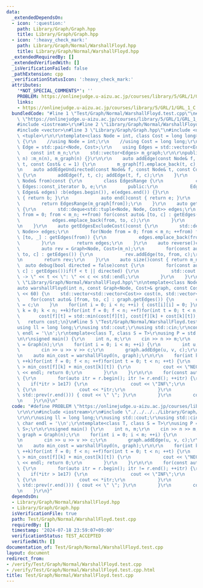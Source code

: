 ```yaml
---
data:
  _extendedDependsOn:
  - icon: ':question:'
    path: Library/Graph/Graph.hpp
    title: Library/Graph/Graph.hpp
  - icon: ':heavy_check_mark:'
    path: Library/Graph/Normal/WarshallFloyd.hpp
    title: Library/Graph/Normal/WarshallFloyd.hpp
  _extendedRequiredBy: []
  _extendedVerifiedWith: []
  _isVerificationFailed: false
  _pathExtension: cpp
  _verificationStatusIcon: ':heavy_check_mark:'
  attributes:
    '*NOT_SPECIAL_COMMENTS*': ''
    PROBLEM: https://onlinejudge.u-aizu.ac.jp/courses/library/5/GRL/1/GRL_1_C
    links:
    - https://onlinejudge.u-aizu.ac.jp/courses/library/5/GRL/1/GRL_1_C
  bundledCode: "#line 1 \"Test/Graph/Normal/WarshallFloyd.test.cpp\"\n#define PROBLEM\
    \ \"https://onlinejudge.u-aizu.ac.jp/courses/library/5/GRL/1/GRL_1_C\"\r\n\r\n\
    #include <iostream>\r\n#line 2 \"Library/Graph/Normal/WarshallFloyd.hpp\"\n\n\
    #include <vector>\n#line 3 \"Library/Graph/Graph.hpp\"\n#include <deque>\r\n#include\
    \ <tuple>\r\n\r\ntemplate<class Node = int, class Cost = long long>\r\nclass Graph\
    \ {\r\n    //using Node = int;\r\n    //using Cost = long long;\r\n\r\n    using\
    \ Edge = std::pair<Node, Cost>;\r\n    using Edges = std::vector<Edge>;\r\n\r\n\
    \    const int m_n;\r\n    std::vector<Edges> m_graph;\r\n\r\npublic:\r\n    Graph(int\
    \ n) :m_n(n), m_graph(n) {}\r\n\r\n    auto addEdge(const Node& f, const Node&\
    \ t, const Cost& c = 1) {\r\n        m_graph[f].emplace_back(t, c);\r\n    }\r\
    \n    auto addEdgeUndirected(const Node& f, const Node& t, const Cost& c = 1)\
    \ {\r\n        addEdge(f, t, c); addEdge(t, f, c);\r\n    }\r\n    auto getEdges(const\
    \ Node& from)const {\r\n        class EdgesRange {\r\n            const typename\
    \ Edges::const_iterator b, e;\r\n        public:\r\n            EdgesRange(const\
    \ Edges& edges) :b(edges.begin()), e(edges.end()) {}\r\n            auto begin()const\
    \ { return b; }\r\n            auto end()const { return e; }\r\n        };\r\n\
    \        return EdgesRange(m_graph[from]);\r\n    }\r\n    auto getEdges()const\
    \ {\r\n        std::deque<std::tuple<Node, Node, Cost>> edges;\r\n        for(Node\
    \ from = 0; from < m_n; ++from) for(const auto& [to, c] : getEdges(from)) {\r\n\
    \            edges.emplace_back(from, to, c);\r\n        }\r\n        return edges;\r\
    \n    }\r\n    auto getEdgesExcludeCost()const {\r\n        std::deque<std::pair<Node,\
    \ Node>> edges;\r\n        for(Node from = 0; from < m_n; ++from) for(const auto&\
    \ [to, _] : getEdges(from)) {\r\n            edges.emplace_back(from, to);\r\n\
    \        }\r\n        return edges;\r\n    }\r\n    auto reverse()const {\r\n\
    \        auto rev = Graph<Node, Cost>(m_n);\r\n        for(const auto& [from,\
    \ to, c] : getEdges()) {\r\n            rev.addEdge(to, from, c);\r\n        }\r\
    \n        return rev;\r\n    }\r\n    auto size()const { return m_n; };\r\n  \
    \  auto debug(bool directed = false)const {\r\n        for(const auto& [f, t,\
    \ c] : getEdges())if(f < t || directed) {\r\n            std::cout << f << \"\
    \ -> \" << t << \": \" << c << std::endl;\r\n        }\r\n    }\r\n};\n#line 5\
    \ \"Library/Graph/Normal/WarshallFloyd.hpp\"\n\ntemplate<class Node, class Cost>\n\
    auto warshallFloyd(int n, const Graph<Node, Cost>& graph, const Cost& lim = 1LL\
    \ << 60) {\n    std::vector<std::vector<Cost>> cost(n, std::vector<Cost>(n, lim));\n\
    \    for(const auto& [from, to, c] : graph.getEdges()) {\n        cost[from][to]\
    \ = c;\n    }\n    for(int i = 0; i < n; ++i) { cost[i][i] = 0; }\n    for(int\
    \ k = 0; k < n; ++k)for(int f = 0; f < n; ++f)for(int t = 0; t < n; ++t) {\n \
    \       cost[f][t] = std::min(cost[f][t], cost[f][k] + cost[k][t]);\n    }\n \
    \   return cost;\n}\n#line 5 \"Test/Graph/Normal/WarshallFloyd.test.cpp\"\n\r\n\
    using ll = long long;\r\nusing std::cout;\r\nusing std::cin;\r\nconstexpr char\
    \ endl = '\\n';\r\ntemplate<class T, class S = T>\r\nusing P = std::pair<T, S>;\r\
    \n\r\nsigned main() {\r\n    int n, m;\r\n    cin >> n >> m;\r\n    auto graph\
    \ = Graph(n);\r\n    for(int i = 0; i < m; ++i) {\r\n        int u, v, c;\r\n\
    \        cin >> u >> v >> c;\r\n        graph.addEdge(u, v, c);\r\n    }\r\n\r\
    \n    auto min_cost = warshallFloyd(n, graph);\r\n\r\n    for(int k = 0; k < n;\
    \ ++k)for(int f = 0; f < n; ++f)for(int t = 0; t < n; ++t) {\r\n        if(min_cost[f][t]\
    \ > min_cost[f][k] + min_cost[k][t]) {\r\n            cout << \"NEGATIVE CYCLE\"\
    \ << endl; return 0;\r\n        }\r\n    }\r\n\r\n    for(const auto r : min_cost)\
    \ {\r\n        for(auto itr = r.begin(); itr != r.end(); ++itr) {\r\n        \
    \    if(*itr > 1e17) {\r\n                cout << \"INF\";\r\n            } else\
    \ {\r\n                cout << *itr;\r\n            }\r\n            if(itr !=\
    \ std::prev(r.end())) { cout << \" \"; }\r\n        }\r\n        cout << endl;\r\
    \n    }\r\n}\n"
  code: "#define PROBLEM \"https://onlinejudge.u-aizu.ac.jp/courses/library/5/GRL/1/GRL_1_C\"\
    \r\n\r\n#include <iostream>\r\n#include \"./../../../Library/Graph/Normal/WarshallFloyd.hpp\"\
    \r\n\r\nusing ll = long long;\r\nusing std::cout;\r\nusing std::cin;\r\nconstexpr\
    \ char endl = '\\n';\r\ntemplate<class T, class S = T>\r\nusing P = std::pair<T,\
    \ S>;\r\n\r\nsigned main() {\r\n    int n, m;\r\n    cin >> n >> m;\r\n    auto\
    \ graph = Graph(n);\r\n    for(int i = 0; i < m; ++i) {\r\n        int u, v, c;\r\
    \n        cin >> u >> v >> c;\r\n        graph.addEdge(u, v, c);\r\n    }\r\n\r\
    \n    auto min_cost = warshallFloyd(n, graph);\r\n\r\n    for(int k = 0; k < n;\
    \ ++k)for(int f = 0; f < n; ++f)for(int t = 0; t < n; ++t) {\r\n        if(min_cost[f][t]\
    \ > min_cost[f][k] + min_cost[k][t]) {\r\n            cout << \"NEGATIVE CYCLE\"\
    \ << endl; return 0;\r\n        }\r\n    }\r\n\r\n    for(const auto r : min_cost)\
    \ {\r\n        for(auto itr = r.begin(); itr != r.end(); ++itr) {\r\n        \
    \    if(*itr > 1e17) {\r\n                cout << \"INF\";\r\n            } else\
    \ {\r\n                cout << *itr;\r\n            }\r\n            if(itr !=\
    \ std::prev(r.end())) { cout << \" \"; }\r\n        }\r\n        cout << endl;\r\
    \n    }\r\n}"
  dependsOn:
  - Library/Graph/Normal/WarshallFloyd.hpp
  - Library/Graph/Graph.hpp
  isVerificationFile: true
  path: Test/Graph/Normal/WarshallFloyd.test.cpp
  requiredBy: []
  timestamp: '2024-07-18 23:59:07+09:00'
  verificationStatus: TEST_ACCEPTED
  verifiedWith: []
documentation_of: Test/Graph/Normal/WarshallFloyd.test.cpp
layout: document
redirect_from:
- /verify/Test/Graph/Normal/WarshallFloyd.test.cpp
- /verify/Test/Graph/Normal/WarshallFloyd.test.cpp.html
title: Test/Graph/Normal/WarshallFloyd.test.cpp
---
```

